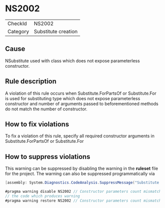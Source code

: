 ﻿# NS2002

<table>
<tr>
  <td>CheckId</td>
  <td>NS2002</td>
</tr>
<tr>
  <td>Category</td>
  <td>Substitute creation</td>
</tr>
</table>

## Cause

NSubstitute used with class which does not expose parameterless constructor.

## Rule description

A violation of this rule occurs when Substitute.ForPartsOf or Substitute.For is used for substituting type which does not expose parameterless constructor and number of arguments passed to beforementioned methods do not match the number of constructor.

## How to fix violations

To fix a violation of this rule, specify all required constructor arguments in Substitute.ForPartsOf or Substitute.For

## How to suppress violations

This warning can be suppressed by disabling the warning in the **ruleset** file for the project.
The warning can also be suppressed programmatically via
````c#
[assembly: System.Diagnostics.CodeAnalysis.SuppressMessage("Substitute creation", "NS2002:Constructor parameters count mismatch.", Justification = "Reviewed")]
````
````c#
#pragma warning disable NS2002 // Constructor parameters count mismatch.
// the code which produces warning
#pragma warning restore NS2002 // Constructor parameters count mismatch.
````
